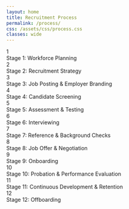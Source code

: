 ```yaml
---
layout: home
title: Recruitment Process
permalink: /process/
css: /assets/css/process.css
classes: wide
---
```


<!-- ensure the CSS is loaded for this page -->
<link rel="stylesheet" href="{{ '/assets/css/process.css' | relative_url }}">

<div class="timeline">

  <div class="process left">
    <div class="circle">1</div>
    <div class="content"><span class="stage">Stage 1:</span> Workforce Planning</div>
  </div>

  <div class="process right">
    <div class="circle">2</div>
    <div class="content"><span class="stage">Stage 2:</span> Recruitment Strategy</div>
  </div>

  <div class="process left">
    <div class="circle">3</div>
    <div class="content"><span class="stage">Stage 3:</span> Job Posting &amp; Employer Branding</div>
  </div>

  <div class="process right">
    <div class="circle">4</div>
    <div class="content"><span class="stage">Stage 4:</span> Candidate Screening</div>
  </div>

  <div class="process left">
    <div class="circle">5</div>
    <div class="content"><span class="stage">Stage 5:</span> Assessment &amp; Testing</div>
  </div>

  <div class="process right">
    <div class="circle">6</div>
    <div class="content"><span class="stage">Stage 6:</span> Interviewing</div>
  </div>

  <div class="process left">
    <div class="circle">7</div>
    <div class="content"><span class="stage">Stage 7:</span> Reference &amp; Background Checks</div>
  </div>

  <div class="process right">
    <div class="circle">8</div>
    <div class="content"><span class="stage">Stage 8:</span> Job Offer &amp; Negotiation</div>
  </div>

  <div class="process left">
    <div class="circle">9</div>
    <div class="content"><span class="stage">Stage 9:</span> Onboarding</div>
  </div>

  <div class="process right">
    <div class="circle">10</div>
    <div class="content"><span class="stage">Stage 10:</span> Probation &amp; Performance Evaluation</div>
  </div>

  <div class="process left">
    <div class="circle">11</div>
    <div class="content"><span class="stage">Stage 11:</span> Continuous Development &amp; Retention</div>
  </div>

  <div class="process right">
    <div class="circle">12</div>
    <div class="content"><span class="stage">Stage 12:</span> Offboarding</div>
  </div>

</div>

